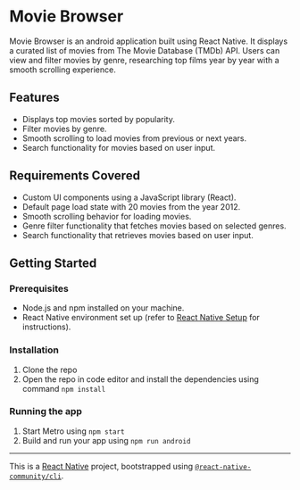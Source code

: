 # Movie Browser

Movie Browser is an android application built using React Native. It displays a curated list of movies from The Movie Database (TMDb) API. Users can view and filter movies by genre, researching top films year by year with a smooth scrolling experience.

## Features

- Displays top movies sorted by popularity.
- Filter movies by genre.
- Smooth scrolling to load movies from previous or next years.
- Search functionality for movies based on user input.

## Requirements Covered

- Custom UI components using a JavaScript library (React).
- Default page load state with 20 movies from the year 2012.
- Smooth scrolling behavior for loading movies.
- Genre filter functionality that fetches movies based on selected genres.
- Search functionality that retrieves movies based on user input.

## Getting Started

### Prerequisites

- Node.js and npm installed on your machine.
- React Native environment set up (refer to [React Native Setup](https://reactnative.dev/docs/set-up-your-environment) for instructions).

### Installation

1. Clone the repo
2. Open the repo in code editor and install the dependencies using command `npm install`

### Running the app

1. Start Metro using `npm start`
2. Build and run your app using `npm run android`

---

This is a [React Native](https://reactnative.dev) project, bootstrapped using [`@react-native-community/cli`](https://github.com/react-native-community/cli).
